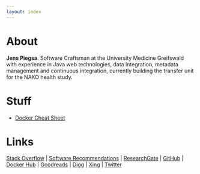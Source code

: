 ```yaml
---
layout: index
---
```


# About

**Jens Piegsa**. Software Craftsman at the University Medicine Greifswald with experience in Java web technologies, data integration, metadata management and continuous integration, currently building the transfer unit for the NAKO health study.

# Stuff

* [Docker Cheat Sheet](http://docker.jens-piegsa.com/)


# Links

[Stack Overflow](http://stackoverflow.com/users/1725096/jens-piegsa) &#124; [Software Recommendations](http://softwarerecs.stackexchange.com/users/138/jens-piegsa) &#124; [ResearchGate](https://www.researchgate.net/profile/Jens_Piegsa) &#124; [GitHub](https://github.com/JensPiegsa/) &#124; [Docker Hub](https://hub.docker.com/u/piegsaj/) &#124; [Goodreads](https://www.goodreads.com/review/list/30411560-jens?shelf=read&view=covers) &#124; [Digg](http://digg.com/user/d02d88145f224f01bfc6f67c1e43ef31/diggs.rss) &#124; [Xing](https://www.xing.com/profile/Jens_Piegsa) &#124; [Twitter](https://twitter.com/jenspiegsa)
